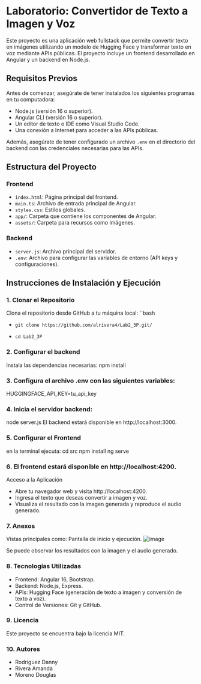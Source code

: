 # Laboratorio: Convertidor de Texto a Imagen y Voz

Este proyecto es una aplicación web fullstack que permite convertir texto en imágenes utilizando un modelo de Hugging Face y transformar texto en voz mediante APIs públicas. El proyecto incluye un frontend desarrollado en Angular y un backend en Node.js.

## Requisitos Previos
Antes de comenzar, asegúrate de tener instalados los siguientes programas en tu computadora:

- Node.js (versión 16 o superior).
- Angular CLI (versión 16 o superior).
- Un editor de texto o IDE como Visual Studio Code.
- Una conexión a Internet para acceder a las APIs públicas.

Además, asegúrate de tener configurado un archivo `.env` en el directorio del backend con las credenciales necesarias para las APIs.

## Estructura del Proyecto

### Frontend
- `index.html`: Página principal del frontend.
- `main.ts`: Archivo de entrada principal de Angular.
- `styles.css`: Estilos globales.
- `app/`: Carpeta que contiene los componentes de Angular.
- `assets/`: Carpeta para recursos como imágenes.

### Backend
- `server.js`: Archivo principal del servidor.
- `.env`: Archivo para configurar las variables de entorno (API keys y configuraciones).

## Instrucciones de Instalación y Ejecución

### 1. Clonar el Repositorio
Clona el repositorio desde GitHub a tu máquina local:
  ``bash

  - `git clone https://github.com/alrivera4/Lab2_3P.git/`
    
  - `cd Lab2_3P`

### 2. Configurar el backend
Instala las dependencias necesarias:
  npm install

### 3. Configura el archivo .env con las siguientes variables:

HUGGINGFACE_API_KEY=tu_api_key

### 4. Inicia el servidor backend:
  node server.js
  El backend estará disponible en http://localhost:3000.

### 5. Configurar el Frontend
en la terminal ejecuta:
  cd src
  npm install
  ng serve
### 6. El frontend estará disponible en http://localhost:4200.

Acceso a la Aplicación
  - Abre tu navegador web y visita http://localhost:4200.
  - Ingresa el texto que deseas convertir a imagen y voz.
  - Visualiza el resultado con la imagen generada y reproduce el audio generado.

### 7. Anexos
Vistas principales como:
Pantalla de inicio y ejecución.
![image](https://github.com/user-attachments/assets/4e13bce7-0ce0-42fa-b7f5-3b5660574059)

Se puede observar los resultados con la imagen y el audio generado.

### 8. Tecnologías Utilizadas
  - Frontend: Angular 16, Bootstrap.
  - Backend: Node.js, Express.
  - APIs: Hugging Face (generación de texto a imagen y conversión de texto a voz).
  - Control de Versiones: Git y GitHub.

### 9. Licencia
Este proyecto se encuentra bajo la licencia MIT.

### 10. Autores
  - Rodriguez Danny
  - Rivera Amanda
  - Moreno Douglas
